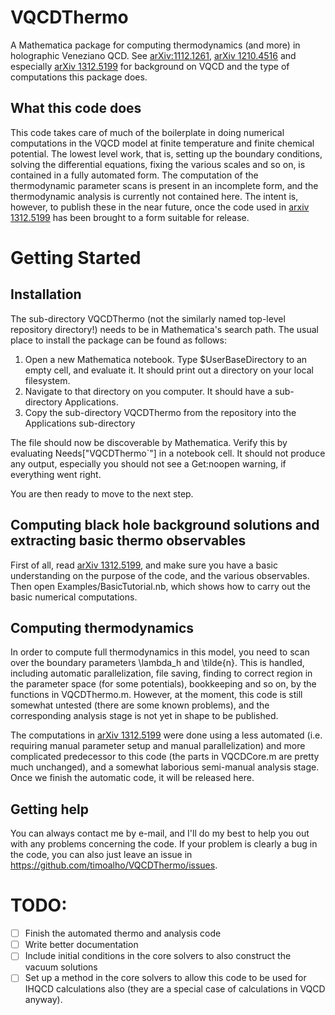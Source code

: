 VQCDThermo
==========

A Mathematica package for computing thermodynamics (and more) in holographic Veneziano QCD. See [arXiv:1112.1261](http://arxiv.org/abs/1112.1261), [arXiv 1210.4516](http://arxiv.org/abs/1210.4516) and especially [arXiv 1312.5199](http://arxiv.org/abs/1312.5199) for background on VQCD and the type of computations this package does.

What this code does
-------------------

This code takes care of much of the boilerplate in doing numerical computations in the VQCD model at finite temperature and finite chemical potential. The lowest level work, that is, setting up the boundary conditions, solving the differential equations, fixing the various scales and so on, is contained in a fully automated form. The computation of the thermodynamic parameter scans is present in an incomplete form, and the thermodynamic analysis is currently not contained here. The intent is, however, to publish these in the near future, once the code used in [arxiv 1312.5199](http://arxiv.org/abs/1312.5199) has been brought to a form suitable for release.

Getting Started
===============

Installation
------------

The sub-directory VQCDThermo (not the similarly named top-level repository directory!) needs to be in Mathematica's search path. The usual place to install the package can be found as follows:

1.    Open a new Mathematica notebook. Type $UserBaseDirectory to an empty cell, and evaluate it. It should print out       a directory on your local filesystem.
2.    Navigate to that directory on you computer. It should have a sub-directory Applications.
3.    Copy the sub-directory VQCDThermo from the repository into the Applications sub-directory

The file should now be discoverable by Mathematica. Verify this by evaluating Needs["VQCDThermo`"] in a notebook cell. It should not produce any output, especially you should not see a Get:noopen warning, if everything went right.

You are then ready to move to the next step.

Computing black hole background solutions and extracting basic thermo observables
---------------------------------------------------------------------------------

First of all, read [arXiv 1312.5199](http://arxiv.org/abs/1312.5199), and make sure you have a basic understanding on the purpose of the code, and the various observables. Then open Examples/BasicTutorial.nb, which shows how to carry out the basic numerical computations.

Computing thermodynamics
------------------------

In order to compute full thermodynamics in this model, you need to scan over the boundary parameters \lambda_h and \tilde{n}. This is handled, including automatic parallelization, file saving, finding to correct region in the parameter space (for some potentials), bookkeeping and so on, by the functions in VQCDThermo.m. However, at the moment, this code is still somewhat untested (there are some known problems), and the corresponding analysis stage is not yet in shape to be published.

The computations in [arXiv 1312.5199](http://arxiv.org/abs/1312.5199) were done using a less automated (i.e. requiring manual parameter setup and manual parallelization) and more complicated predecessor to this code (the parts in VQCDCore.m are pretty much unchanged), and a somewhat laborious semi-manual analysis stage. Once we finish the automatic code, it will be released here.

Getting help
------------

You can always contact me by e-mail, and I'll do my best to help you out with any problems concerning the code. If your problem is clearly a bug in the code, you can also just leave an issue in https://github.com/timoalho/VQCDThermo/issues.

TODO:
=====

- [ ]   Finish the automated thermo and analysis code
- [ ]   Write better documentation
- [ ]   Include initial conditions in the core solvers to also construct the vacuum solutions
- [ ]   Set up a method in the core solvers to allow this code to be used for IHQCD calculations also (they are a            special case of calculations in VQCD anyway). 
